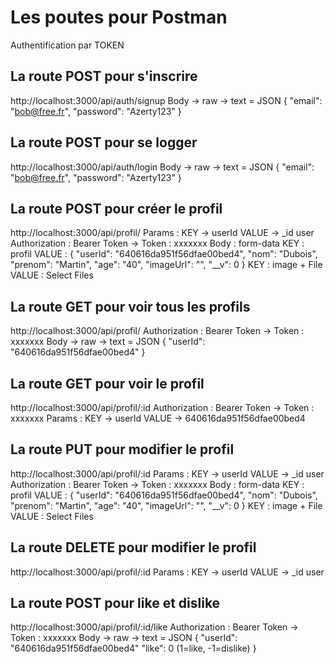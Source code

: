 # Les poutes pour Postman
Authentification par TOKEN
## La route POST pour s'inscrire
http://localhost:3000/api/auth/signup
Body -> raw -> text = JSON
{
    "email": "bob@free.fr",
    "password": "Azerty123" 
}
## La route POST pour se logger
http://localhost:3000/api/auth/login
Body -> raw -> text = JSON
{
    "email": "bob@free.fr",
    "password": "Azerty123" 
}
## La route POST pour créer le profil 
http://localhost:3000/api/profil/
Params : KEY -> userId 
         VALUE -> _id user
Authorization : Bearer Token -> Token : xxxxxxx
Body : form-data
KEY : profil
VALUE :
    {
        "userId": "640616da951f56dfae00bed4",
        "nom": "Dubois",
        "prenom": "Martin",
        "age": "40",
        "imageUrl": "",
        "__v": 0
    }
KEY : image + File
VALUE : Select Files
## La route GET pour voir tous les profils 
http://localhost:3000/api/profil/
Authorization : Bearer Token -> Token : xxxxxxx
Body -> raw -> text = JSON
{
    "userId": "640616da951f56dfae00bed4"
}
## La route GET pour voir le profil 
http://localhost:3000/api/profil/:id
Authorization : Bearer Token -> Token : xxxxxxx
Params : KEY -> userId 
         VALUE -> 640616da951f56dfae00bed4
## La route PUT pour modifier le profil 
http://localhost:3000/api/profil/:id
Params : KEY -> userId 
         VALUE -> _id user
Authorization : Bearer Token -> Token : xxxxxxx
Body : form-data
KEY : profil
VALUE :
    {
        "userId": "640616da951f56dfae00bed4",
        "nom": "Dubois",
        "prenom": "Martin",
        "age": "40",
        "imageUrl": "",
        "__v": 0
    }
KEY : image + File
VALUE : Select Files
## La route DELETE pour modifier le profil 
http://localhost:3000/api/profil/:id
Params : KEY -> userId 
         VALUE -> _id user
## La route POST pour like et dislike
http://localhost:3000/api/profil/:id/like
Authorization : Bearer Token -> Token : xxxxxxx
Body -> raw -> text = JSON
{
    "userId": "640616da951f56dfae00bed4"
    "like": 0 (1=like, -1=dislike)
}
